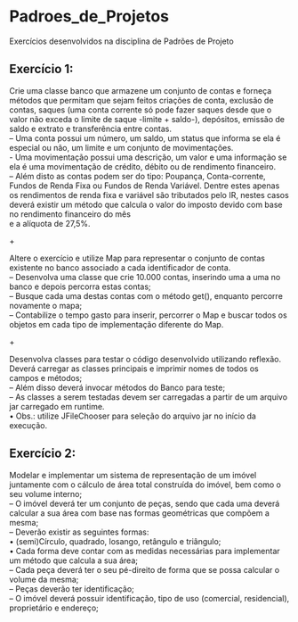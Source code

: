 <h1> Padroes_de_Projetos </h1>
Exercícios desenvolvidos na disciplina de Padrões de Projeto

  <h2>Exercício 1: </h2>

<p>Crie uma classe banco que armazene um conjunto de contas e forneça métodos que permitam que sejam feitos criações de conta, exclusão de contas,
  saques (uma conta corrente só pode fazer saques desde que o valor não exceda o limite de saque -limite + saldo-), depósitos, emissão de saldo e extrato e transferência entre contas.<br>
– Uma conta possui um número, um saldo, um status que informa se ela é especial ou não, um limite e um conjunto de movimentações.<br>
- Uma movimentação possui uma descrição, um valor e uma informação se ela é uma movimentação de crédito, débito ou de rendimento financeiro.<br>
– Além disto as contas podem ser do tipo: Poupança, Conta-corrente, Fundos de Renda Fixa ou Fundos de Renda Variável. Dentre estes apenas os rendimentos
de renda fixa e variável são tributados pelo IR, nestes casos deverá existir um método que calcula o valor do imposto devido com base no rendimento financeiro do mês <br> e a alíquota de 27,5%. </p>

<p>+ </p>

<p> Altere o exercício e utilize Map para representar o
conjunto de contas existente no banco associado a cada
identificador de conta. <br>
– Desenvolva uma classe que crie 10.000 contas, inserindo
uma a uma no banco e depois percorra estas contas; <br>
– Busque cada uma destas contas com o método get(),
enquanto percorre novamente o mapa; <br>
– Contabilize o tempo gasto para inserir, percorrer o Map e
buscar todos os objetos em cada tipo de implementação
diferente do Map. <p>
  
 <p>+ </p>

<p>Desenvolva classes para testar o código desenvolvido utilizando reflexão. Deverá carregar as classes principais e imprimir nomes de todos os campos e métodos;<br>
– Além disso deverá invocar métodos do Banco para teste;<br>
– As classes a serem testadas devem ser carregadas a partir de um arquivo jar carregado em runtime.<br>
  • Obs.: utilize JFileChooser para seleção do arquivo jar no início da execução.</p>



  <h2>Exercício 2:</h2>

<p>Modelar e implementar um sistema de representação de um imóvel juntamente com o cálculo de área total construída do imóvel, bem como o seu volume interno; <br>
– O imóvel deverá ter um conjunto de peças, sendo que cada uma deverá calcular a sua área com base nas formas geométricas que compõem a mesma; <br>
– Deverão existir as seguintes formas:<br>
• (semi)Círculo, quadrado, losango, retângulo e triângulo; <br>
• Cada forma deve contar com as medidas necessárias para implementar um método que calcula a sua área; <br>
– Cada peça deverá ter o seu pé-direito de forma que se possa calcular o volume da mesma; <br>
– Peças deverão ter identificação; <br>
– O imóvel deverá possuir identificação, tipo de uso (comercial, residencial), proprietário e endereço;</p> <br>
